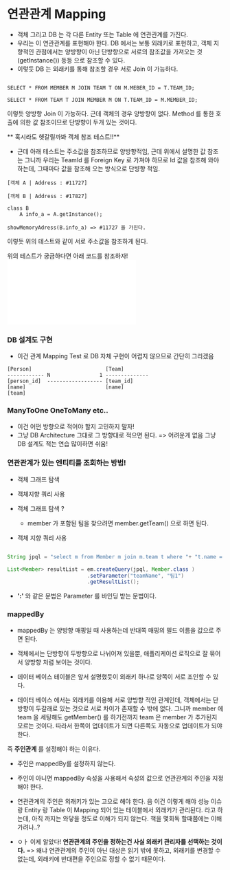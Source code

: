 # 연관관계 Mapping

* 객체 그리고 DB 는 각 다른 Entity 또는 Table 에 연관관계를 가진다.
* 우리는 이 연관관계를 표현해야 한다. DB 에서는 보통 외래키로 표현하고, 객체 지향적인 관점에서는 양방향이 아닌 단방향으로
서로의 참조값을 가져오는 것(getInstance()) 등등 으로 참조할 수 있다.
* 이렇듯 DB 는 외래키를 통해 참조할 경우 서로 Join 이 가능하다.
```roomsql

SELECT * FROM MEMBER M JOIN TEAM T ON M.MEBER_ID = T.TEAM_ID;

SELECT * FROM TEAM T JOIN MEMBER M ON T.TEAM_ID = M.MEMBER_ID;

```

이렇듯 양방향 Join 이 가능하다. 근데 객체의 경우 양방향이 없다. Method 를 통한 호출에 의한 값 참조이므로 단방향이 두개 있는 것이다.

** 혹시라도 헷갈릴까봐 객체 참조 테스트!!**

* 근데 아래 테스트는 주소값을 참조하므로 양방향적임, 근데 위에서 설명한 값 참조는 그니까 우리는 TeamId 를 Foreign Key 로 가져야 하므로
Id 값을 참조해 와야 하는데, 그때마다 값을 참조해 오는 방식으로 단뱡향 적임.

```
[객체 A | Address : #11727]

[객체 B | Address : #17827]

class B
    A info_a = A.getInstance();

showMemoryAdress(B.info_a) => #11727 을 가진다. 

```

이렇듯 위의 테스트와 같이 서로 주소값을 참조하게 된다.

위의 테스트가 궁금하다면 아래 코드를 참조하자!
![HASH_구현코드](../main/java/Chapter02/HashTest.java)

### DB 설계도 구현

* 이건 관계 Mapping Test 로 DB 자체 구현이 어렵지 않으므로 간단히 그리겠음

```
[Person]                        [Team]
------------ N                1 --------------
[person_id]  ------------------ [team_id]
[name]                          [name]
[team]

```

### ManyToOne OneToMany etc..

* 이건 어떤 방향으로 적어야 할지 고민하지 말자!
* 그냥 DB Architecture 그대로 그 방향대로 적으면 된다. => 어려운게 없음 그냥 DB 설계도 적는 연습 많이하면 쉬움!

### 연관관계가 있는 엔티티를 조회하는 방법!

* 객체 그래프 탐색
* 객체지향 쿼리 사용

* 객체 그래프 탐색 ?
    * member 가 포함된 팀을 찾으려면 member.getTeam() 으로 하면 된다.

* 객체 지향 쿼리 사용
```java

String jpql = "select m from Member m join m.team t where "+ "t.name =:teamName"

List<Member> resultList = em.createQuery(jpql, Member.class )
                          .setParameter("teamName", "팀1")
                          .getResultList();
```

* **':'** 와 같은 문법은 Parameter 를 바인딩 받는 문법이다.

### mappedBy

* mappedBy 는 양방향 매핑일 때 사용하는데 반대쪽 매핑의 필드 이름을 값으로 주면 된다.

* 객체에서는 단방향이 두방향으로 나뉘어져 있을뿐, 애플리케이션 로직으로 잘 묶어서 양방향 처럼 보이는 것이다.

* 데이터 베이스 테이블은 앞서 설명했듯이 외래키 하나로 양쪽이 서로 조인할 수 있다.

* 데이터 베이스 에서는 외래키를 이용해 서로 양방향 적인 관계인데, 객체에서는 단방향이 두갈래로 있는 것으로
서로 차이가 존재할 수 밖에 없다. 그니까 member 에 team 을 세팅해도 getMember() 를 하기전까지 team 은
member 가 추가된지 모르는 것이다. 따라서 한쪽이 업데이트가 되면 다른쪽도 자동으로 업데이트가 되야 한다.

즉 **주인관계** 를 설정해야 하는 이유다.

* 주인은 mappedBy를 설정하지 않는다.

* 주인이 아니면 mappedBy 속성을 사용해서 속성의 값으로 연관관계의 주인을 지정해야 한다.

* 연관관계의 주인은 외래키가 있는 고으로 해야 한다. 음 이건 이렇게 해야 성능 이슈랑 Entity 랑 Table 이 Mapping 되어 있는 테이블에서 외래키가 관리된다.
라고 하는데, 아직 까지는 와닿을 정도로 이해가 되지 않는다. 책을 몇회독 할때쯤에는 이해가려나..?

* ㅇㅏ 이제 알았다! **연관관계의 주인을 정하는건 사실 외래키 관리자를 선택하는 것이다.**
=> 왜냐 연관관계의 주인이 아닌 대상은 읽기 밖에 못하고, 외래키를 변경할 수 없는데, 외래키에 반대편을 주인으로 정할 수 없기 때문이다.
